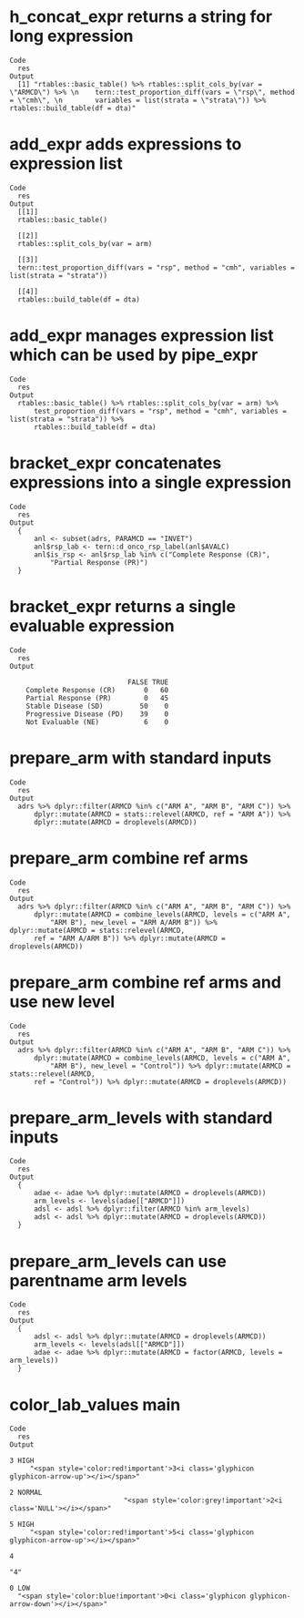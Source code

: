 # h_concat_expr returns a string for long expression

    Code
      res
    Output
      [1] "rtables::basic_table() %>% rtables::split_cols_by(var = \"ARMCD\") %>% \n    tern::test_proportion_diff(vars = \"rsp\", method = \"cmh\", \n        variables = list(strata = \"strata\")) %>% rtables::build_table(df = dta)"

# add_expr adds expressions to expression list

    Code
      res
    Output
      [[1]]
      rtables::basic_table()
      
      [[2]]
      rtables::split_cols_by(var = arm)
      
      [[3]]
      tern::test_proportion_diff(vars = "rsp", method = "cmh", variables = list(strata = "strata"))
      
      [[4]]
      rtables::build_table(df = dta)
      

# add_expr manages expression list which can be used by pipe_expr

    Code
      res
    Output
      rtables::basic_table() %>% rtables::split_cols_by(var = arm) %>% 
          test_proportion_diff(vars = "rsp", method = "cmh", variables = list(strata = "strata")) %>% 
          rtables::build_table(df = dta)

# bracket_expr concatenates expressions into a single expression

    Code
      res
    Output
      {
          anl <- subset(adrs, PARAMCD == "INVET")
          anl$rsp_lab <- tern::d_onco_rsp_label(anl$AVALC)
          anl$is_rsp <- anl$rsp_lab %in% c("Complete Response (CR)", 
              "Partial Response (PR)")
      }

# bracket_expr returns a single evaluable expression

    Code
      res
    Output
                                
                                 FALSE TRUE
        Complete Response (CR)       0   60
        Partial Response (PR)        0   45
        Stable Disease (SD)         50    0
        Progressive Disease (PD)    39    0
        Not Evaluable (NE)           6    0

# prepare_arm with standard inputs

    Code
      res
    Output
      adrs %>% dplyr::filter(ARMCD %in% c("ARM A", "ARM B", "ARM C")) %>% 
          dplyr::mutate(ARMCD = stats::relevel(ARMCD, ref = "ARM A")) %>% 
          dplyr::mutate(ARMCD = droplevels(ARMCD))

# prepare_arm combine ref arms

    Code
      res
    Output
      adrs %>% dplyr::filter(ARMCD %in% c("ARM A", "ARM B", "ARM C")) %>% 
          dplyr::mutate(ARMCD = combine_levels(ARMCD, levels = c("ARM A", 
              "ARM B"), new_level = "ARM A/ARM B")) %>% dplyr::mutate(ARMCD = stats::relevel(ARMCD, 
          ref = "ARM A/ARM B")) %>% dplyr::mutate(ARMCD = droplevels(ARMCD))

# prepare_arm combine ref arms and use new level

    Code
      res
    Output
      adrs %>% dplyr::filter(ARMCD %in% c("ARM A", "ARM B", "ARM C")) %>% 
          dplyr::mutate(ARMCD = combine_levels(ARMCD, levels = c("ARM A", 
              "ARM B"), new_level = "Control")) %>% dplyr::mutate(ARMCD = stats::relevel(ARMCD, 
          ref = "Control")) %>% dplyr::mutate(ARMCD = droplevels(ARMCD))

# prepare_arm_levels with standard inputs

    Code
      res
    Output
      {
          adae <- adae %>% dplyr::mutate(ARMCD = droplevels(ARMCD))
          arm_levels <- levels(adae[["ARMCD"]])
          adsl <- adsl %>% dplyr::filter(ARMCD %in% arm_levels)
          adsl <- adsl %>% dplyr::mutate(ARMCD = droplevels(ARMCD))
      }

# prepare_arm_levels can use parentname arm levels

    Code
      res
    Output
      {
          adsl <- adsl %>% dplyr::mutate(ARMCD = droplevels(ARMCD))
          arm_levels <- levels(adsl[["ARMCD"]])
          adae <- adae %>% dplyr::mutate(ARMCD = factor(ARMCD, levels = arm_levels))
      }

# color_lab_values main

    Code
      res
    Output
                                                                                           3 HIGH 
         "<span style='color:red!important'>3<i class='glyphicon glyphicon-arrow-up'></i></span>" 
                                                                                         2 NORMAL 
                                "<span style='color:grey!important'>2<i class='NULL'></i></span>" 
                                                                                           5 HIGH 
         "<span style='color:red!important'>5<i class='glyphicon glyphicon-arrow-up'></i></span>" 
                                                                                                4 
                                                                                              "4" 
                                                                                            0 LOW 
      "<span style='color:blue!important'>0<i class='glyphicon glyphicon-arrow-down'></i></span>" 

